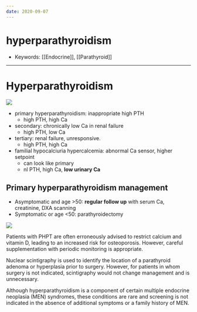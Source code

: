 ```yaml
---
date: 2020-09-07
---
```


# hyperparathyroidism

- Keywords: [[Endocrine]], [[Parathyroid]]
---

# Hyperparathyroidism

<!-- types of hyperparathyroidism -->

![](https://photos.thisispiggy.com/file/wikiFiles/6McY196.jpg)

- primary hyperparathyroidism: inappropriate high PTH
	- high PTH, high Ca
- secondary: chronically low Ca in renal failure
	- high PTH, low Ca
- tertiary: renal failure, unresponsive.
	- high PTH, high Ca
- familial hypocalciuria hypercalcemia: abnormal Ca sensor, higher setpoint
	- can look like primary
	- nl PTH, high Ca, **low urinary Ca**

## Primary hyperparathyroidism management

<!-- Primary hyperparathyroidism management -->

- Asymptomatic and age >50: **regular follow up** with serum Ca, creatinine, DXA scanning
- Symptomatic or age <50: parathyroidectomy

![](https://photos.thisispiggy.com/file/wikiFiles/image-20200713170015044.png)

Patients with PHPT are often erroneously advised to  restrict calcium and vitamin D, leading to an increased risk for  osteoporosis. However, careful supplementation with periodic monitoring is appropriate.

Nuclear scintigraphy is used to identify the location of a parathyroid  adenoma or hyperplasia prior to surgery. However, for patients in whom  surgery is not indicated, scintigraphy would not change management and  is unnecessary.

Although hyperparathyroidism is a component of certain multiple  endocrine neoplasia (MEN) syndromes, these conditions are rare and  screening is not indicated in the absence of additional symptoms or a  family history of MEN.
